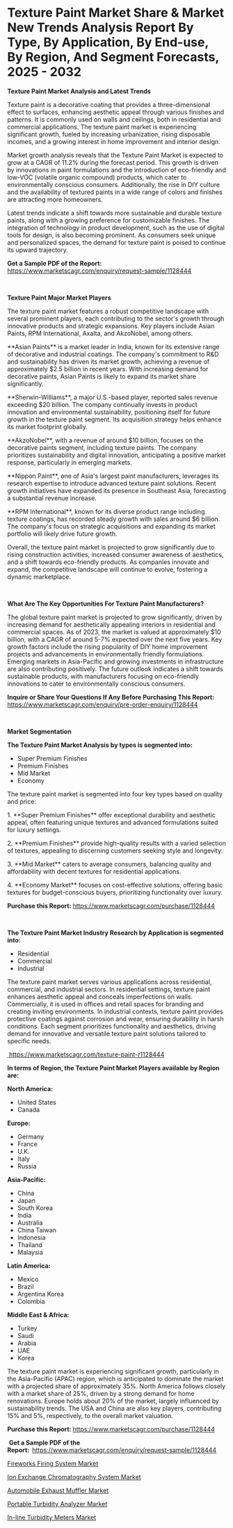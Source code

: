 <p><h1>Texture Paint Market Share & Market New Trends Analysis Report By Type, By Application, By End-use, By Region, And Segment Forecasts, 2025 - 2032</h1></p><p><strong>Texture Paint Market Analysis and Latest Trends</strong></p>
<p><p>Texture paint is a decorative coating that provides a three-dimensional effect to surfaces, enhancing aesthetic appeal through various finishes and patterns. It is commonly used on walls and ceilings, both in residential and commercial applications. The texture paint market is experiencing significant growth, fueled by increasing urbanization, rising disposable incomes, and a growing interest in home improvement and interior design.</p><p>Market growth analysis reveals that the Texture Paint Market is expected to grow at a CAGR of 11.2% during the forecast period. This growth is driven by innovations in paint formulations and the introduction of eco-friendly and low-VOC (volatile organic compound) products, which cater to environmentally conscious consumers. Additionally, the rise in DIY culture and the availability of textured paints in a wide range of colors and finishes are attracting more homeowners.</p><p>Latest trends indicate a shift towards more sustainable and durable texture paints, along with a growing preference for customizable finishes. The integration of technology in product development, such as the use of digital tools for design, is also becoming prominent. As consumers seek unique and personalized spaces, the demand for texture paint is poised to continue its upward trajectory.</p></p>
<p><strong>Get a Sample PDF of the Report:&nbsp;</strong> <a href="https://www.marketscagr.com/enquiry/request-sample/1128444?utm_campaign=3495&utm_medium=2&utm_source=Github&utm_content=ia&utm_term=31032025&utm_id=texture-paint">https://www.marketscagr.com/enquiry/request-sample/1128444</a></p>
<p>&nbsp;</p>
<p><strong>Texture Paint Major Market Players</strong></p>
<p><p>The texture paint market features a robust competitive landscape with several prominent players, each contributing to the sector's growth through innovative products and strategic expansions. Key players include Asian Paints, RPM International, Axalta, and AkzoNobel, among others.</p><p>**Asian Paints** is a market leader in India, known for its extensive range of decorative and industrial coatings. The company's commitment to R&D and sustainability has driven its market growth, achieving a revenue of approximately $2.5 billion in recent years. With increasing demand for decorative paints, Asian Paints is likely to expand its market share significantly.</p><p>**Sherwin-Williams**, a major U.S.-based player, reported sales revenue exceeding $20 billion. The company continually invests in product innovation and environmental sustainability, positioning itself for future growth in the texture paint segment. Its acquisition strategy helps enhance its market footprint globally.</p><p>**AkzoNobel**, with a revenue of around $10 billion, focuses on the decorative paints segment, including texture paints. The company prioritizes sustainability and digital innovation, anticipating a positive market response, particularly in emerging markets.</p><p>**Nippon Paint**, one of Asia's largest paint manufacturers, leverages its research expertise to introduce advanced texture paint solutions. Recent growth initiatives have expanded its presence in Southeast Asia, forecasting a substantial revenue increase.</p><p>**RPM International**, known for its diverse product range including texture coatings, has recorded steady growth with sales around $6 billion. The company's focus on strategic acquisitions and expanding its market portfolio will likely drive future growth.</p><p>Overall, the texture paint market is projected to grow significantly due to rising construction activities, increased consumer awareness of aesthetics, and a shift towards eco-friendly products. As companies innovate and expand, the competitive landscape will continue to evolve, fostering a dynamic marketplace.</p></p>
<p>&nbsp;</p>
<p><strong>What Are The Key Opportunities For Texture Paint Manufacturers?</strong></p>
<p><p>The global texture paint market is projected to grow significantly, driven by increasing demand for aesthetically appealing interiors in residential and commercial spaces. As of 2023, the market is valued at approximately $10 billion, with a CAGR of around 5-7% expected over the next five years. Key growth factors include the rising popularity of DIY home improvement projects and advancements in environmentally friendly formulations. Emerging markets in Asia-Pacific and growing investments in infrastructure are also contributing positively. The future outlook indicates a shift towards sustainable products, with manufacturers focusing on eco-friendly innovations to cater to environmentally conscious consumers.</p></p>
<p><strong>Inquire or Share Your Questions If Any Before Purchasing This Report:</strong> <a href="https://www.marketscagr.com/enquiry/pre-order-enquiry/1128444?utm_campaign=3495&utm_medium=2&utm_source=Github&utm_content=ia&utm_term=31032025&utm_id=texture-paint">https://www.marketscagr.com/enquiry/pre-order-enquiry/1128444</a></p>
<p>&nbsp;</p>
<p><strong>Market Segmentation</strong></p>
<p><strong>The Texture Paint Market Analysis by types is segmented into:</strong></p>
<p><ul><li>Super Premium Finishes</li><li>Premium Finishes</li><li>Mid Market</li><li>Economy</li></ul></p>
<p><p>The texture paint market is segmented into four key types based on quality and price: </p><p>1. **Super Premium Finishes** offer exceptional durability and aesthetic appeal, often featuring unique textures and advanced formulations suited for luxury settings. </p><p>2. **Premium Finishes** provide high-quality results with a varied selection of textures, appealing to discerning customers seeking style and longevity. </p><p>3. **Mid Market** caters to average consumers, balancing quality and affordability with decent textures for residential applications. </p><p>4. **Economy Market** focuses on cost-effective solutions, offering basic textures for budget-conscious buyers, prioritizing functionality over luxury.</p></p>
<p><strong>Purchase this Report:&nbsp;</strong><a href="https://www.marketscagr.com/purchase/1128444?utm_campaign=3495&utm_medium=2&utm_source=Github&utm_content=ia&utm_term=31032025&utm_id=texture-paint">https://www.marketscagr.com/purchase/1128444</a></p>
<p>&nbsp;</p>
<p><strong>The Texture Paint Market Industry Research by Application is segmented into:</strong></p>
<p><ul><li>Residential</li><li>Commercial</li><li>Industrial</li></ul></p>
<p><p>The texture paint market serves various applications across residential, commercial, and industrial sectors. In residential settings, texture paint enhances aesthetic appeal and conceals imperfections on walls. Commercially, it is used in offices and retail spaces for branding and creating inviting environments. In industrial contexts, texture paint provides protective coatings against corrosion and wear, ensuring durability in harsh conditions. Each segment prioritizes functionality and aesthetics, driving demand for innovative and versatile texture paint solutions tailored to specific needs.</p></p>
<p><a href="https://www.marketscagr.com/texture-paint-r1128444?utm_campaign=3495&utm_medium=2&utm_source=Github&utm_content=ia&utm_term=31032025&utm_id=texture-paint">&nbsp;https://www.marketscagr.com/texture-paint-r1128444</a></p>
<p><strong>In terms of Region, the Texture Paint Market Players available by Region are:</strong></p>
<p>
    <p> <strong> North America: </strong>
        <ul>
            <li>United States</li>
            <li>Canada</li>
        </ul>
        </p> 
    <p> <strong> Europe: </strong>
        <ul>
            <li>Germany</li>
            <li>France</li>
            <li>U.K.</li>
            <li>Italy</li>
            <li>Russia</li>
        </ul>
        </p> 
    <p> <strong> Asia-Pacific: </strong>
        <ul>
            <li>China</li>
            <li>Japan</li>
            <li>South Korea</li>
            <li>India</li>
            <li>Australia</li>
            <li>China Taiwan</li>
            <li>Indonesia</li>
            <li>Thailand</li>
            <li>Malaysia</li>
        </ul>
        </p> 
    <p> <strong> Latin America: </strong>
        <ul>
            <li>Mexico</li>
            <li>Brazil</li>
            <li>Argentina Korea</li>
            <li>Colombia</li>
        </ul>
        </p> 
    <p> <strong> Middle East & Africa: </strong>
        <ul>
            <li>Turkey</li>
            <li>Saudi</li>
            <li>Arabia</li>
            <li>UAE</li>
            <li>Korea</li>
        </ul>
    </p>
    </p>
<p><p>The texture paint market is experiencing significant growth, particularly in the Asia-Pacific (APAC) region, which is anticipated to dominate the market with a projected share of approximately 35%. North America follows closely with a market share of 25%, driven by a strong demand for home renovations. Europe holds about 20% of the market, largely influenced by sustainability trends. The USA and China are also key players, contributing 15% and 5%, respectively, to the overall market valuation.</p></p>
<p><strong>Purchase this Report: </strong><a href="https://www.marketscagr.com/purchase/1128444?utm_campaign=3495&utm_medium=2&utm_source=Github&utm_content=ia&utm_term=31032025&utm_id=texture-paint">https://www.marketscagr.com/purchase/1128444</a></p>
<p>&nbsp;<strong>Get a Sample PDF of the Report:&nbsp;&nbsp;</strong><a href="https://www.marketscagr.com/enquiry/request-sample/1128444?utm_campaign=3495&utm_medium=2&utm_source=Github&utm_content=ia&utm_term=31032025&utm_id=texture-paint">https://www.marketscagr.com/enquiry/request-sample/1128444</a></p>
<p><strong></strong></p>
<p><p><a href="https://www.linkedin.com/pulse/global-fireworks-firing-system-market-analysis-trends-forecasts-5vhzc?utm_campaign=3495&utm_medium=2&utm_source=Github&utm_content=ia&utm_term=31032025&utm_id=texture-paint">Fireworks Firing System Market</a></p><p><a href="https://www.linkedin.com/pulse/ion-exchange-chromatography-system-market-outlook-zi8wc?utm_campaign=3495&utm_medium=2&utm_source=Github&utm_content=ia&utm_term=31032025&utm_id=texture-paint">Ion Exchange Chromatography System Market</a></p><p><a href="https://www.linkedin.com/pulse/growth-revenue-projections-automobile-exhaust-muffler-r1auc?utm_campaign=3495&utm_medium=2&utm_source=Github&utm_content=ia&utm_term=31032025&utm_id=texture-paint">Automobile Exhaust Muffler Market</a></p><p><a href="https://www.linkedin.com/pulse/portable-turbidity-analyzer-market-global-regional-analysis-wd8lc?utm_campaign=3495&utm_medium=2&utm_source=Github&utm_content=ia&utm_term=31032025&utm_id=texture-paint">Portable Turbidity Analyzer Market</a></p><p><a href="https://www.linkedin.com/pulse/swot-analysis-in-line-turbidity-meters-market-business-jd8bc?utm_campaign=3495&utm_medium=2&utm_source=Github&utm_content=ia&utm_term=31032025&utm_id=texture-paint">In-line Turbidity Meters Market</a></p></p>